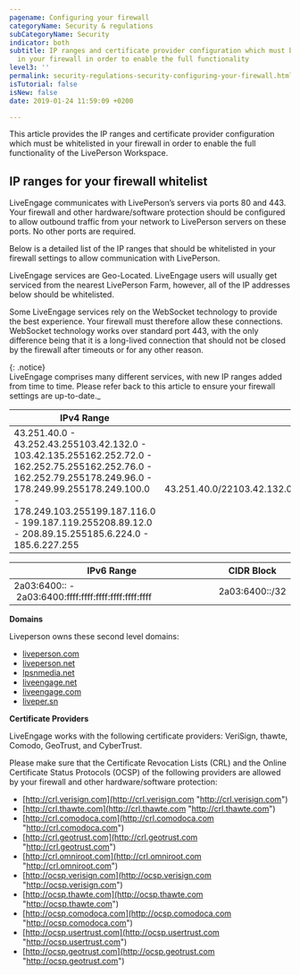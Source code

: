 ```yaml
---
pagename: Configuring your firewall
categoryName: Security & regulations
subCategoryName: Security
indicator: both
subtitle: IP ranges and certificate provider configuration which must be whitelisted
  in your firewall in order to enable the full functionality
level3: ''
permalink: security-regulations-security-configuring-your-firewall.html
isTutorial: false
isNew: false
date: 2019-01-24 11:59:09 +0200

---
```

This article provides the IP ranges and certificate provider configuration which must be whitelisted in your firewall in order to enable the full functionality of the LivePerson Workspace.

## IP ranges for your firewall whitelist

LiveEngage communicates with LivePerson’s servers via ports 80 and 443. Your firewall and other hardware/software protection should be configured to allow outbound traffic from your network to LivePerson servers on these ports. No other ports are required.

Below is a detailed list of the IP ranges that should be whitelisted in your firewall settings to allow communication with LivePerson.

LiveEngage services are Geo-Located. LiveEngage users will usually get serviced from the nearest LivePerson Farm, however, all of the IP addresses below should be whitelisted.

Some LiveEngage services rely on the WebSocket technology to provide the best experience. Your firewall must therefore allow these connections. WebSocket technology works over standard port 443, with the only difference being that it is a long-lived connection that should not be closed by the firewall after timeouts or for any other reason.

{: .notice}  
LiveEngage comprises many different services, with new IP ranges added from time to time. Please refer back to this article to ensure your firewall settings are up-to-date._

| IPv4 Range | CIDR Block |
| --- | --- |
| 43.251.40.0 - 43.252.43.255103.42.132.0 - 103.42.135.255162.252.72.0 - 162.252.75.255162.252.76.0 - 162.252.79.255178.249.96.0 - 178.249.99.255178.249.100.0 - 178.249.103.255199.187.116.0 - 199.187.119.255208.89.12.0 - 208.89.15.255185.6.224.0 - 185.6.227.255 | 43.251.40.0/22103.42.132.0/22162.252.72.0/22162.252.76.0/22178.249.96.0/22178.249.100.0/22199.187.116.0/22208.89.12.0/22185.6.224.0/22 |

| IPv6 Range | CIDR Block |
| --- | --- |
| 2a03:6400:: -  2a03:6400:ffff:ffff:ffff:ffff:ffff:ffff|			2a03:6400::/32|

**Domains**

Liveperson owns these second level domains:

* [liveperson.com](http://liveperson.com/)
* [liveperson.net](http://liveperson.net/)
* [lpsnmedia.net](http://lpsnmedia.net/)
* [liveengage.net](http://liveengage.net/)
* [liveengage.com](http://liveengage.com/)
* [liveper.sn](http://liveper.sn/)

**Certificate Providers**

LiveEngage works with the following certificate providers: VeriSign, thawte, Comodo, GeoTrust, and CyberTrust.

Please make sure that the Certificate Revocation Lists (CRL) and the Online Certificate Status Protocols (OCSP) of the following providers are allowed by your firewall and other hardware/software protection:

* [http://crl.verisign.com](http://crl.verisign.com "http://crl.verisign.com")
* [http://crl.thawte.com](http://crl.thawte.com "http://crl.thawte.com")
* [http://crl.comodoca.com](http://crl.comodoca.com "http://crl.comodoca.com")
* [http://crl.geotrust.com](http://crl.geotrust.com "http://crl.geotrust.com")
* [http://crl.omniroot.com](http://crl.omniroot.com "http://crl.omniroot.com")
* [http://ocsp.verisign.com](http://ocsp.verisign.com "http://ocsp.verisign.com")
* [http://ocsp.thawte.com](http://ocsp.thawte.com "http://ocsp.thawte.com")
* [http://ocsp.comodoca.com](http://ocsp.comodoca.com "http://ocsp.comodoca.com")
* [http://ocsp.usertrust.com](http://ocsp.usertrust.com "http://ocsp.usertrust.com")
* [http://ocsp.geotrust.com](http://ocsp.geotrust.com "http://ocsp.geotrust.com")
